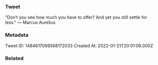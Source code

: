 ### Tweet
"Don’t you see how much you have to offer? And yet you still settle for less." — Marcus Aurelius

### Metadata
Tweet ID: 1484617069568172033
Created At: 2022-01-21T20:01:06.000Z

### Related

